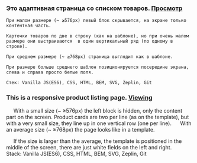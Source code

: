 ### Это адаптивная страница со списком товаров. [Просмотр](https://human97.github.io/test_neosoft/)

    При малом размере (~ ≥576px) левый блок скрывается, на экране только контентная часть.

    Карточки товаров по две в строку (как на шаблоне), но при очень малом размере они выстраиваются  в один вертикальный ряд (по одному в строке).

    При среднем размере (~ ≥768px) страница выглядит как в шаблоне.

    При размере больше среднего шаблон позиционируется посередине экрана, слева и справа просто белые поля.
    
    Стек: Vanilla JS(ES6), CSS, HTML, BEM, SVG, Zeplin, Git


### This is a responsive product listing page. [Viewing](https://human97.github.io/test_neosoft/)

     With a small size (~ ≥576px) the left block is hidden, only the content part on the screen. 
Product cards are two per line (as on the template), but with a very small size, they line up in one vertical row (one per line).
     
    With an average size (~ ≥768px) the page looks like in a template.

     If the size is larger than the average, the template is positioned in the middle of the screen, there are just white fields on the left and right.
     
Stack: Vanilla JS(ES6), CSS, HTML, BEM, SVG, Zeplin, Git